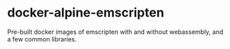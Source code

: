 # docker-alpine-emscripten
Pre-built docker images of emscripten with and without webassembly, and a few common libraries.
